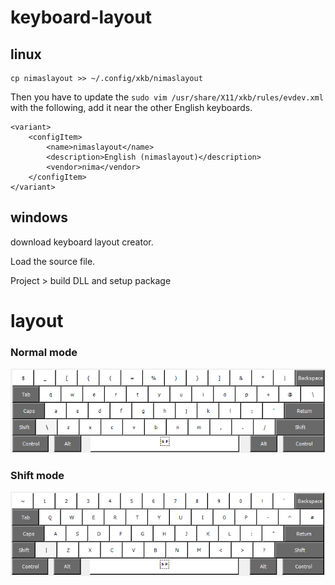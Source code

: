 # keyboard-layout
## linux
```
cp nimaslayout >> ~/.config/xkb/nimaslayout
```
Then you have to update the `sudo vim /usr/share/X11/xkb/rules/evdev.xml` with the following, add it near the other English keyboards.
```
<variant>
    <configItem>
        <name>nimaslayout</name>
        <description>English (nimaslayout)</description>
        <vendor>nima</vendor>
    </configItem>
</variant>
```

## windows
download keyboard layout creator.

Load the source file.

Project > build DLL and setup package


# layout
### Normal mode
![Normal](images/normal.png)

### Shift mode
![withShift](images/withShift.png)
